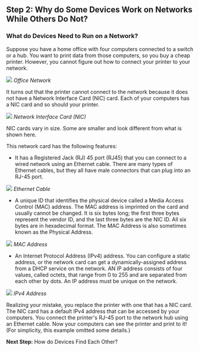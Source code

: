 
## Step 2: Why do Some Devices Work on Networks While Others Do Not?

### What do Devices Need to Run on a Network?
Suppose you have a home office with four computers connected to a switch or a hub. You want to print data from those computers, so you buy a cheap printer. However, you cannot figure out how to connect your printer to your network.

![](/posts/files/networking-101-the-basics/assets/images/office-network.png)
*Office Network*

It turns out that the printer cannot connect to the network because it does not have a Network Interface Card (NIC) card. Each of your computers has a NIC card and so should your printer.

![](/posts/files/networking-101-the-basics/assets/images/nic-card.png)
*Network Interface Card (NIC)*

NIC cards vary in size. Some are smaller and look different from what is shown here.

This network card has the following features:
* It has a Registered Jack (RJ) 45 port (RJ45) that you can connect to a wired network using an Ethernet cable. There are many types of Ethernet cables, but they all have male connectors that can plug into an RJ-45 port.

![](/posts/files/networking-101-the-basics/assets/images/ethernet-cable.png)
*Ethernet Cable*

* A unique ID that identifies the physical device called a Media Access Control (MAC) address. The MAC address is imprinted on the card and usually cannot be changed. It is six bytes long;  the first three bytes represent the vendor ID, and the last three bytes are the NIC ID. All six bytes are in hexadecimal format. The MAC Address is also sometimes known as the Physical Address.

![](/posts/files/networking-101-the-basics/assets/images/mac-address.png)
*MAC Address*

* An Internet Protocol Address (IPv4) address. You can configure a static address, or the network card can get a dynamically-assigned address from a DHCP service on the network. AN IP address consists of four values, called octets, that range from 0 to 255 and are separated from each other by dots. An IP address must be unique on the network.

![](/posts/files/networking-101-the-basics/assets/images/ipv4-address.png)
*IPv4 Address*

Realizing your mistake, you replace the printer with one that has a NIC card. The NIC card has a default IPv4 address that can be accessed by your computers. You connect the printer's RJ-45 port to the network hub using an Ethernet cable. Now your computers can see the printer and print to it! (For simplicity, this example omitted some details.)

**Next Step:**  How do Devices Find Each Other?
